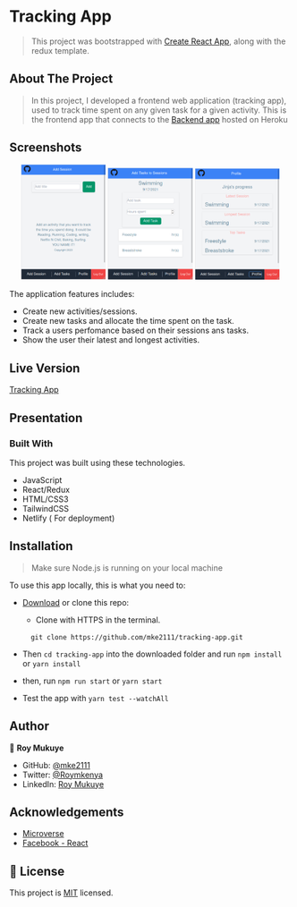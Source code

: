 # Tracking App

> This project was bootstrapped with [Create React App](https://github.com/facebook/create-react-app), along with the redux template.

## About The Project

> In this project, I developed a frontend web application (tracking app), used to track time spent on any given task for a given activity.
> This is the frontend app that connects to the [Backend app](https://github.com/mke2111/tracking-app-api) hosted on Heroku

## Screenshots

<div align='center' class='d-flex'>
  <span align="">
    <img  title='wave' alt='screenshot' src='./two.png' style="width: 30%;">
    <img  title='wave' alt='screenshot' src='./one.png' style="width: 30%;">
    <img  title='wave' alt='screenshot' src='./three.png' style="width: 30%;">
  </span>
</div>

The application features includes:

- Create new activities/sessions.
- Create new tasks and allocate the time spent on the task.
- Track a users perfomance based on their sessions ans tasks.
- Show the user their latest and longest activities.

## Live Version

[Tracking App](https://mke2111-1.netlify.app)

## Presentation

### Built With

This project was built using these technologies.

- JavaScript
- React/Redux
- HTML/CSS3
- TailwindCSS
- Netlify ( For deployment)

## Installation

> Make sure Node.js is running on your local machine

To use this app locally, this is what you need to:

- [Download](https://github.com/mke2111/tracking-app.git) or clone this repo:

  - Clone with HTTPS in the terminal.

  ```
    git clone https://github.com/mke2111/tracking-app.git

  ```

- Then `cd tracking-app` into the downloaded folder and run `npm install` or `yarn install`
- then, run `npm run start` or `yarn start`

- Test the app with `yarn test --watchAll`

## Author

👤 **Roy Mukuye**

- GitHub: [@mke2111](https://github.com/mke2111)
- Twitter: [@Roymkenya](https://twitter.com/Roymkenya)
- LinkedIn: [Roy Mukuye](https://www.linkedin.com/in/roy-mukuye-42b07b1b4)

## Acknowledgements

- [Microverse](https://www.microverse.org/)
- [Facebook - React](https://github.com/facebook/create-react-app)

## 📝 License

This project is [MIT](https://opensource.org/licenses/MIT) licensed.
